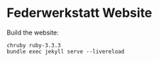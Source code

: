 # Federwerkstatt Website


Build the website:

```
chruby ruby-3.3.3
bundle exec jekyll serve --livereload
```
